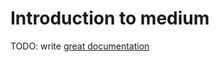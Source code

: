 # Introduction to medium

TODO: write [great documentation](http://jacobian.org/writing/what-to-write/)
